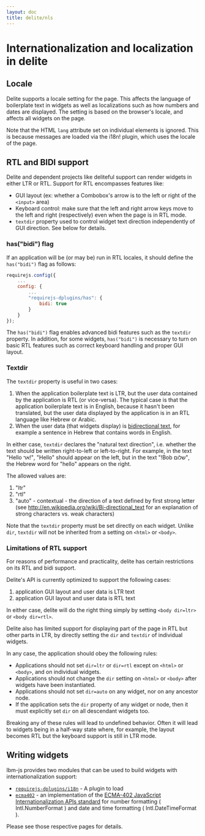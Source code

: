 ```yaml
---
layout: doc
title: delite/nls
---
```


# Internationalization and localization in delite

## Locale

Delite supports a locale setting for the page.
This affects the language of boilerplate text in widgets as well as localizations
such as how numbers and dates are displayed.
The setting is based on the browser's locale, and affects all widgets on the page.

Note that the HTML `lang` attribute set on individual elements is ignored.
This is because messages are loaded via the i18n! plugin, which uses the locale of the page.

## RTL and BIDI support

Delite and dependent projects like deliteful support can render widgets in either LTR or RTL.
Support for RTL encompasses features like:

* GUI layout (ex: whether a Combobox's arrow is to the left or right of the `<input>` area)
* Keyboard control: make sure that the left and right arrow keys move to the left and right (respectively) even when
the page is in RTL mode.
* `textdir` property used to control widget text direction independently of GUI direction.  See below for details.

### has("bidi") flag

If an application will be (or may be) run in RTL locales, it should define the `has("bidi")` flag as follows:

```js
requirejs.config({
	...
	config: {
		...
		"requirejs-dplugins/has": {
			bidi: true
		}
	}
});
```

The `has("bidi")` flag enables advanced bidi features such as the `textdir` property.
In addition, for some widgets, `has("bidi")` is necessary to turn on basic RTL features
such as correct keyboard handling and proper GUI layout.


### Textdir

The `textdir` property is useful in two cases:

1. When the application boilerplate text is LTR, but the user data contained by the application
is RTL (or vice-versa).  The typical case is that the application boilerplate text is in English, because it
hasn't been translated, but the user data displayed by the application is in an RTL language like Hebrew or Arabic.
2. When the user data (that widgets display) is [bidirectional text](http://en.wikipedia.org/wiki/Bi-directional_text),
for example a sentence in Hebrew that contains words in English.

In either case, `textdir` declares the "natural text direction", i.e. whether the text should be written
right-to-left or left-to-right.  For example, in the text "Hello אר!", "Hello" should appear on the left, but in
the text "!Bob שלום", the Hebrew word for "hello" appears on the right.

The allowed values are:

1. "ltr"
2. "rtl"
3. "auto" - contextual - the direction of a text defined by first strong letter (see
http://en.wikipedia.org/wiki/Bi-directional_text for an explanation of strong characters vs. weak characters)

Note that the `textdir` property must be set directly on each widget.
Unlike `dir`, `textdir` will not be inherited from a setting on `<html>` or `<body>`.

### Limitations of RTL support

For reasons of performance and practicality, delite has certain restrictions on its RTL and bidi support.

Delite's API is currently optimized to support the following cases:

1. application GUI layout and user data is LTR text
2. application GUI layout and user data is RTL text

In either case, delite will do the right thing simply by setting `<body dir=ltr>` or `<body dir=rtl>`.

Delite also has limited support for displaying part of the page in RTL but other parts in LTR,
by directly setting the `dir` and `textdir` of individual widgets.

In any case, the application should obey the following rules:

* Applications should not set `dir=ltr` or `dir=rtl` except on `<html>` or `<body>`, and on individual widgets.
* Applications should not change the `dir` setting on `<html>` or `<body>` after widgets have been instantiated.
* Applications should not set `dir=auto` on any widget, nor on any ancestor node.
* If the application sets the `dir` property of any widget or node, then it must explicitly set `dir` on all descendant
widgets too.

Breaking any of these rules will lead to undefined behavior.  Often it will lead to widgets being in a half-way
state where, for example, the layout becomes RTL but the keyboard support is still in LTR mode.


## Writing widgets

Ibm-js provides two modules that can be used to build widgets with internationalization support:

* [`requirejs-dplugins/i18n`](/requirejs-dplugins/docs/0.5.0/i18n.html) - A plugin to load
* [`ecma402`](https://github.com/ibm-js/ecma402/blob/master/README.md) - an implementation of the
[ECMA-402 JavaScript Internationalization APIs standard](http://www.ecma-international.org/ecma-402/1.0/ECMA-402.pdf)
for number formatting ( Intl.NumberFormat ) and date and time formatting ( Intl.DateTimeFormat ).

Please see those respective pages for details.